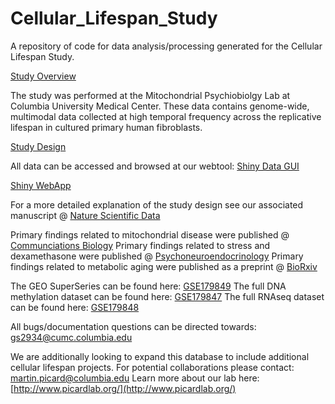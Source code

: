 # Cellular_Lifespan_Study
A repository of code for data analysis/processing generated for the Cellular Lifespan Study. 

[Study Overview](images/Fig1_sciData_lowres.pdf)

The study was performed at the Mitochondrial Psychiobiolgy Lab at Columbia University Medical Center. These data contains genome-wide, multimodal data collected at high temporal frequency across the replicative lifespan in cultured primary human fibroblasts. 

[Study Design](images/Fig2_sciData_lowres.pdf)


All data can be accessed and browsed at our webtool: [Shiny Data GUI](https://columbia-picard.shinyapps.io/shinyapp-Lifespan_Study/)

[Shiny WebApp](images/Fig6_sciData_lowres.pdf)

For a more detailed explanation of the study design see our associated manuscript @ [Nature Scientific Data](https://www.nature.com/articles/s41597-022-01852-y)

Primary findings related to mitochondrial disease were published @ [Communciations Biology](https://www.nature.com/articles/s42003-022-04303-x)
Primary findings related to stress and dexamethasone were published @ [Psychoneuroendocrinology](https://www.sciencedirect.com/science/article/pii/S0306453023003001)
Primary findings related to metabolic aging were published as a preprint @ [BioRxiv](https://www.biorxiv.org/content/10.1101/2022.05.10.491392v4)


The GEO SuperSeries can be found here: [GSE179849](https://www.ncbi.nlm.nih.gov/geo/query/acc.cgi?acc=GSE179849)
The full DNA methylation dataset can be found here: [GSE179847](https://www.ncbi.nlm.nih.gov/geo/query/acc.cgi?acc=GSE179847)
The full RNAseq dataset can be found here: [GSE179848](https://www.ncbi.nlm.nih.gov/geo/query/acc.cgi?acc=GSE179848)

All bugs/documentation questions can be directed towards: gs2934@cumc.columbia.edu

We are additionally looking to expand this database to include additional cellular lifespan projects.
For potential collaborations please contact: martin.picard@columbia.edu
Learn more about our lab here: [http://www.picardlab.org/](http://www.picardlab.org/)
